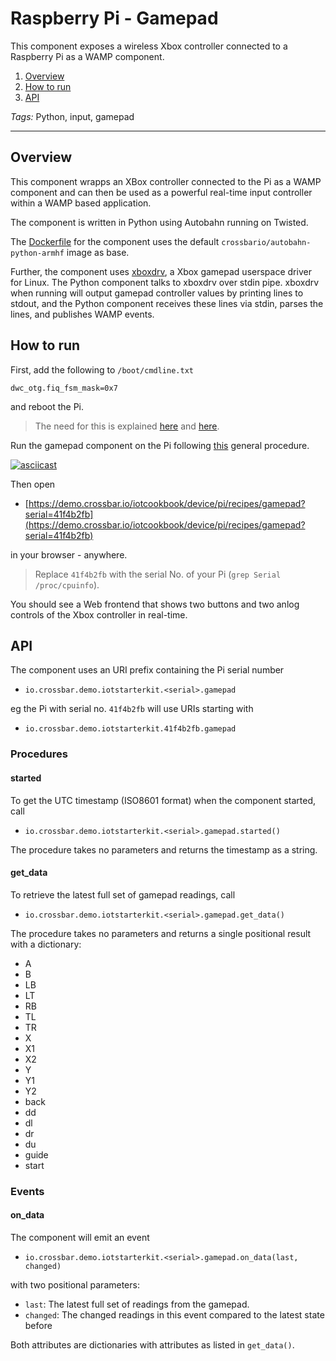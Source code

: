 # Raspberry Pi - Gamepad

This component exposes a wireless Xbox controller connected to a Raspberry Pi as a WAMP component.

1. [Overview](#overview)
2. [How to run](#how-to-run)
3. [API](#api)

*Tags:* Python, input, gamepad

---

## Overview

This component wrapps an XBox controller connected to the Pi as a WAMP component and can then be used as a powerful real-time input controller within a WAMP based application.

The component is written in Python using Autobahn running on Twisted.

The [Dockerfile](Dockerfile) for the component uses the default `crossbario/autobahn-python-armhf` image as base.

Further, the component uses [xboxdrv](https://github.com/xboxdrv/xboxdrv), a Xbox gamepad userspace driver for Linux. The Python component talks to xboxdrv over stdin pipe. xboxdrv when running will output gamepad controller values by printing lines to stdout, and the Python component receives these lines via stdin, parses the lines, and publishes WAMP events.


## How to run

First, add the following to `/boot/cmdline.txt`

```
dwc_otg.fiq_fsm_mask=0x7
```

and reboot the Pi.

> The need for this is explained [here](https://discourse.osmc.tv/t/april-update-xboxdrv-not-working/15291/26) and [here](https://www.raspberrypi.org/forums/viewtopic.php?t=70437).

Run the gamepad component on the Pi following [this](https://github.com/crossbario/iotcookbook/tree/master/device/pi/components/#how-to-run) general procedure.

[![asciicast](https://asciinema.org/a/edyrral22af5z86ey77i8k3lh.png)](https://asciinema.org/a/edyrral22af5z86ey77i8k3lh)

Then open

* [https://demo.crossbar.io/iotcookbook/device/pi/recipes/gamepad?serial=41f4b2fb](https://demo.crossbar.io/iotcookbook/device/pi/recipes/gamepad?serial=41f4b2fb)

in your browser - anywhere.

> Replace `41f4b2fb` with the serial No. of your Pi (`grep Serial /proc/cpuinfo`).

You should see a Web frontend that shows two buttons and two anlog controls of the Xbox controller in real-time.

## API

The component uses an URI prefix containing the Pi serial number

* `io.crossbar.demo.iotstarterkit.<serial>.gamepad`

eg the Pi with serial no. `41f4b2fb` will use URIs starting with

* `io.crossbar.demo.iotstarterkit.41f4b2fb.gamepad`


### Procedures

#### started

To get the UTC timestamp (ISO8601 format) when the component started, call

* `io.crossbar.demo.iotstarterkit.<serial>.gamepad.started()`

The procedure takes no parameters and returns the timestamp as a string.

#### get_data

To retrieve the latest full set of gamepad readings, call

* `io.crossbar.demo.iotstarterkit.<serial>.gamepad.get_data()`

The procedure takes no parameters and returns a single positional result with a dictionary:

* A
* B
* LB
* LT
* RB
* TL
* TR
* X
* X1
* X2
* Y
* Y1
* Y2
* back
* dd
* dl
* dr
* du
* guide
* start

### Events

#### on_data

The component will emit an event

* `io.crossbar.demo.iotstarterkit.<serial>.gamepad.on_data(last, changed)`

with two positional parameters:

* `last`: The latest full set of readings from the gamepad.
* `changed`: The changed readings in this event compared to the latest state before

Both attributes are dictionaries with attributes as listed in `get_data()`.
